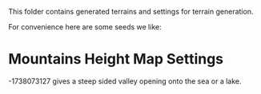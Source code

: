 This folder contains generated terrains and settings for terrain generation.

For convenience here are some seeds we like:

# Mountains Height Map Settings

-1738073127 gives a steep sided valley opening onto the sea or a lake.